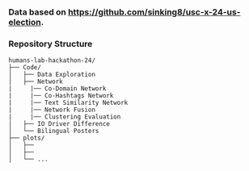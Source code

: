 ### Data based on https://github.com/sinking8/usc-x-24-us-election. 
### Repository Structure
```
humans-lab-hackathon-24/
├── Code/
│   ├── Data Exploration
│   ├── Network
|     |── Co-Domain Network
|     |── Co-Hashtags Network
|     |── Text Similarity Network
|     |── Network Fusion
|     |── Clustering Evaluation
│   ├── IO Driver Difference
│   └── Bilingual Posters
├── plots/
│   ├── 
│   ├── 
│   └── ...
```
